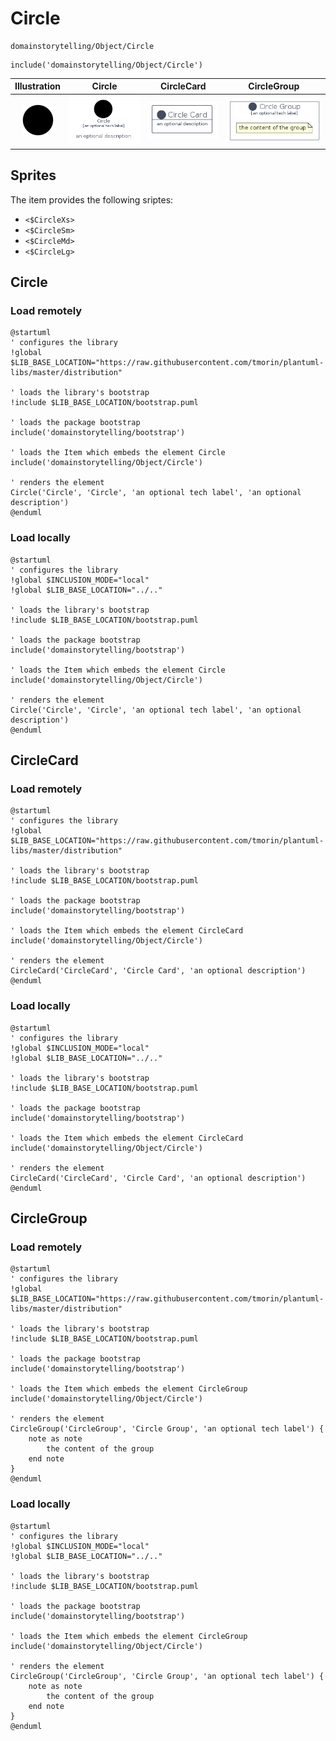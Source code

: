 # Circle


```text
domainstorytelling/Object/Circle
```

```text
include('domainstorytelling/Object/Circle')
```



| Illustration | Circle | CircleCard | CircleGroup |
| :---: | :---: | :---: | :---: |
| ![illustration for Illustration](../../domainstorytelling/Object/Circle.png) | ![illustration for Circle](../../domainstorytelling/Object/Circle.Local.png) | ![illustration for CircleCard](../../domainstorytelling/Object/CircleCard.Local.png) | ![illustration for CircleGroup](../../domainstorytelling/Object/CircleGroup.Local.png) |



## Sprites
The item provides the following sriptes:

- `<$CircleXs>`
- `<$CircleSm>`
- `<$CircleMd>`
- `<$CircleLg>`





## Circle

### Load remotely
```plantuml
@startuml
' configures the library
!global $LIB_BASE_LOCATION="https://raw.githubusercontent.com/tmorin/plantuml-libs/master/distribution"

' loads the library's bootstrap
!include $LIB_BASE_LOCATION/bootstrap.puml

' loads the package bootstrap
include('domainstorytelling/bootstrap')

' loads the Item which embeds the element Circle
include('domainstorytelling/Object/Circle')

' renders the element
Circle('Circle', 'Circle', 'an optional tech label', 'an optional description')
@enduml
```

### Load locally
```plantuml
@startuml
' configures the library
!global $INCLUSION_MODE="local"
!global $LIB_BASE_LOCATION="../.."

' loads the library's bootstrap
!include $LIB_BASE_LOCATION/bootstrap.puml

' loads the package bootstrap
include('domainstorytelling/bootstrap')

' loads the Item which embeds the element Circle
include('domainstorytelling/Object/Circle')

' renders the element
Circle('Circle', 'Circle', 'an optional tech label', 'an optional description')
@enduml
```

## CircleCard

### Load remotely
```plantuml
@startuml
' configures the library
!global $LIB_BASE_LOCATION="https://raw.githubusercontent.com/tmorin/plantuml-libs/master/distribution"

' loads the library's bootstrap
!include $LIB_BASE_LOCATION/bootstrap.puml

' loads the package bootstrap
include('domainstorytelling/bootstrap')

' loads the Item which embeds the element CircleCard
include('domainstorytelling/Object/Circle')

' renders the element
CircleCard('CircleCard', 'Circle Card', 'an optional description')
@enduml
```

### Load locally
```plantuml
@startuml
' configures the library
!global $INCLUSION_MODE="local"
!global $LIB_BASE_LOCATION="../.."

' loads the library's bootstrap
!include $LIB_BASE_LOCATION/bootstrap.puml

' loads the package bootstrap
include('domainstorytelling/bootstrap')

' loads the Item which embeds the element CircleCard
include('domainstorytelling/Object/Circle')

' renders the element
CircleCard('CircleCard', 'Circle Card', 'an optional description')
@enduml
```

## CircleGroup

### Load remotely
```plantuml
@startuml
' configures the library
!global $LIB_BASE_LOCATION="https://raw.githubusercontent.com/tmorin/plantuml-libs/master/distribution"

' loads the library's bootstrap
!include $LIB_BASE_LOCATION/bootstrap.puml

' loads the package bootstrap
include('domainstorytelling/bootstrap')

' loads the Item which embeds the element CircleGroup
include('domainstorytelling/Object/Circle')

' renders the element
CircleGroup('CircleGroup', 'Circle Group', 'an optional tech label') {
    note as note
        the content of the group
    end note
}
@enduml
```

### Load locally
```plantuml
@startuml
' configures the library
!global $INCLUSION_MODE="local"
!global $LIB_BASE_LOCATION="../.."

' loads the library's bootstrap
!include $LIB_BASE_LOCATION/bootstrap.puml

' loads the package bootstrap
include('domainstorytelling/bootstrap')

' loads the Item which embeds the element CircleGroup
include('domainstorytelling/Object/Circle')

' renders the element
CircleGroup('CircleGroup', 'Circle Group', 'an optional tech label') {
    note as note
        the content of the group
    end note
}
@enduml
```

